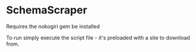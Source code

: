 # SchemaScraper

Requires the nokogiri gem be installed

To run simply execute the script file - it's preloaded with a site to download from.

